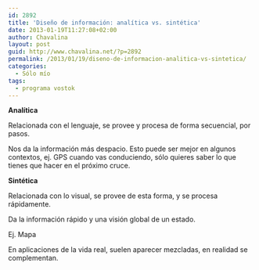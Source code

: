 ```yaml
---
id: 2892
title: 'Diseño de información: analítica vs. sintética'
date: 2013-01-19T11:27:08+02:00
author: Chavalina
layout: post
guid: http://www.chavalina.net/?p=2892
permalink: /2013/01/19/diseno-de-informacion-analitica-vs-sintetica/
categories:
  - Sólo mío
tags:
  - programa vostok
---
```

**Analítica**

Relacionada con el lenguaje, se provee y procesa de forma secuencial, por pasos.

Nos da la información más despacio. Esto puede ser mejor en algunos contextos, ej. GPS cuando vas conduciendo, sólo quieres saber lo que tienes que hacer en el próximo cruce.

**Sintética**

Relacionada con lo visual, se provee de esta forma, y se procesa rápidamente.

Da la información rápido y una visión global de un estado.

Ej. Mapa

En aplicaciones de la vida real, suelen aparecer mezcladas, en realidad se complementan.